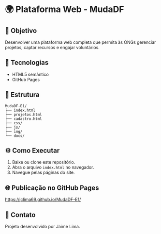 # 🌍 Plataforma Web - MudaDF

## 🎯 Objetivo
Desenvolver uma plataforma web completa que permita às ONGs gerenciar projetos, captar recursos e engajar voluntários.

## 🚀 Tecnologias
- HTML5 semântico  
- GitHub Pages

## 📂 Estrutura
```
MudaDF-E1/
├── index.html
├── projetos.html
├── cadastro.html
├── css/
├── js/
├── img/
└── docs/
```

## ⚙️ Como Executar
1. Baixe ou clone este repositório.
2. Abra o arquivo `index.html` no navegador.
3. Navegue pelas páginas do site.

## 🌐 Publicação no GitHub Pages
https://jclima69.github.io/MudaDF-E1/

## 📧 Contato
Projeto desenvolvido por Jaime Lima.
